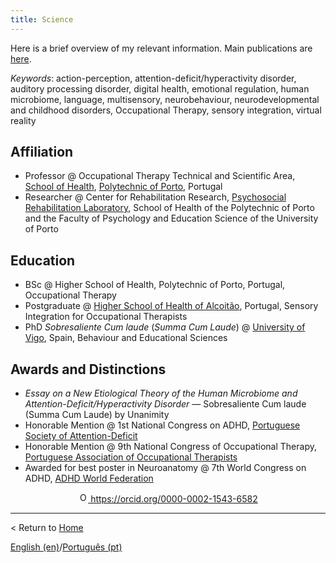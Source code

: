 ```yaml
---
title: Science
---
```


Here is a brief overview of my relevant information.
Main publications are [here](publications).

*Keywords*: action-perception, attention-deficit/hyperactivity disorder, auditory processing disorder, digital health, emotional regulation, human microbiome, language, multisensory, neurobehaviour, neurodevelopmental and childhood disorders, Occupational Therapy, sensory integration, virtual reality

## Affiliation
- Professor @ Occupational Therapy Technical and Scientific Area, [School of Health](site), [Polytechnic of Porto](site), Portugal
- Researcher @ Center for Rehabilitation Research, [Psychosocial Rehabilitation Laboratory](site), School of Health of the Polytechnic of Porto and the Faculty of Psychology and Education Science of the University of Porto

## Education
- BSc @ Higher School of Health, Polytechnic of Porto, Portugal, Occupational Therapy
- Postgraduate @ [Higher School of Health of Alcoitão](site), Portugal, Sensory Integration for Occupational Therapists
- PhD *Sobresaliente Cum laude* (*Summa Cum Laude*) @ [University of Vigo](site), Spain, Behaviour and Educational Sciences​

## Awards and Distinctions
- *Essay on a New Etiological Theory of the Human Microbiome and Attention-Deficit/Hyperactivity Disorder* — Sobresaliente Cum laude (Summa Cum Laude) by Unanimity
- Honorable Mention @ 1st National Congress on ADHD, [Portuguese Society of Attention-Deficit](site)
- Honorable Mention @ 9th National Congress of Occupational Therapy, [Portuguese Association of Occupational Therapists](site)
- Awarded for best poster in Neuroanatomy @ 7th World Congress on ADHD, [ADHD World Federation](site)

<p align="center">
<a href="https://orcid.org/0000-0002-1543-6582">
<img alt="ORCID logo" src="https://info.orcid.org/wp-content/uploads/2019/11/orcid_16x16.png" width="16" height="16" />
https://orcid.org/0000-0002-1543-6582
</a>
</p>

---

< Return to [Home](readme.md)

[English (en)](science)/[Português (pt)](ciencia)
